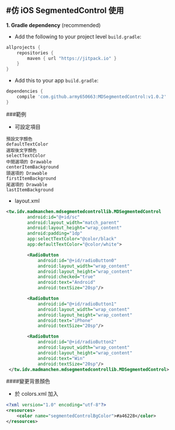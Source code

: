 #仿 iOS SegmentedControl
使用
-----
**1. Gradle dependency** (recommended)

  -  Add the following to your project level `build.gradle`:
 
```gradle
allprojects {
	repositories {
		maven { url "https://jitpack.io" }
	}
}
```
  -  Add this to your app `build.gradle`:
 
```gradle
dependencies {
	compile 'com.github.army650663:MDSegmentedControl:v1.0.2'
}
```
###範例
 - 可設定項目
```
預設文字顏色
defaultTextColor
選取後文字顏色
selectTextColor
中間選項的 Drawable
centerItemBackground
頭選項的 Drawable
firstItemBackground
尾選項的 Drawable
lastItemBackground
```

 - layout.xml
```xml
<tw.idv.madmanchen.mdsegmentedcontrollib.MDSegmentedControl
        android:id="@+id/sc"
        android:layout_width="match_parent"
        android:layout_height="wrap_content"
        android:padding="1dp"
        app:selectTextColor="@color/black"
        app:defaultTextColor="@color/white">

        <RadioButton
            android:id="@+id/radioButton0"
            android:layout_width="wrap_content"
            android:layout_height="wrap_content"
            android:checked="true"
            android:text="Android"
            android:textSize="20sp"/>

        <RadioButton
            android:id="@+id/radioButton1"
            android:layout_width="wrap_content"
            android:layout_height="wrap_content"
            android:text="iPhone"
            android:textSize="20sp"/>

        <RadioButton
            android:id="@+id/radioButton2"
            android:layout_width="wrap_content"
            android:layout_height="wrap_content"
            android:text="Win"
            android:textSize="20sp"/>
 </tw.idv.madmanchen.mdsegmentedcontrollib.MDSegmentedControl>
```

####變更背景顏色
- 於 colors.xml 加入
```xml
<?xml version="1.0" encoding="utf-8"?>
<resources>
    <color name="segmentedControlBgColor">#a46228</color>
</resources>
```